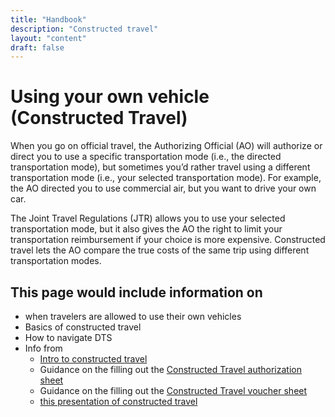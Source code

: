 ```yaml
---
title: "Handbook"
description: "Constructed travel"
layout: "content"
draft: false
---
```


# Using your own vehicle (Constructed Travel)

When you go on official travel, the Authorizing Official (AO) will authorize or direct you
to use a specific transportation mode (i.e., the directed transportation mode), but
sometimes you’d rather travel using a different transportation mode (i.e., your selected
transportation mode). For example, the AO directed you to use commercial air, but you
want to drive your own car.

The Joint Travel Regulations (JTR) allows you to use your selected transportation mode,
but it also gives the AO the right to limit your transportation reimbursement if your
choice is more expensive. Constructed travel lets the AO compare the true costs of the
same trip using different transportation modes.


## This page would include information on

- when travelers are allowed to use their own vehicles
- Basics of constructed travel
- How to navigate DTS
- Info from
  - [Intro to constructed travel](https://www.defensetravel.dod.mil/Docs/Constructed_Travel_Information_Paper.pdf)
  - Guidance on the filling out the [Constructed Travel authorization sheet](https://www.defensetravel.dod.mil/Docs/CT_Authorization_Instructions.pdf)
  - Guidance on the filling out the [Constructed Travel voucher sheet](https://www.defensetravel.dod.mil/Docs/CT_Voucher_Instructions.pdf)
  - [this presentation of constructed travel](https://www.defensetravel.dod.mil/Docs/Training/InstMat/T200_Slides_Constructed_Travel.zip)